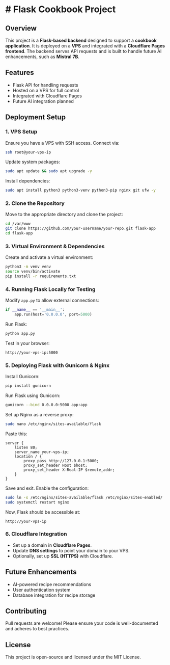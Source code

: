 
# # Flask Cookbook Project

## Overview
This project is a **Flask-based backend** designed to support a **cookbook application**. It is deployed on a **VPS** and integrated with a **Cloudflare Pages frontend**. The backend serves API requests and is built to handle future AI enhancements, such as **Mistral 7B**.

## Features
- Flask API for handling requests
- Hosted on a VPS for full control
- Integrated with Cloudflare Pages
- Future AI integration planned

## Deployment Setup
### **1. VPS Setup**
Ensure you have a VPS with SSH access. Connect via:
```sh
ssh root@your-vps-ip
```
Update system packages:
```sh
sudo apt update && sudo apt upgrade -y
```
Install dependencies:
```sh
sudo apt install python3 python3-venv python3-pip nginx git ufw -y
```

### **2. Clone the Repository**
Move to the appropriate directory and clone the project:
```sh
cd /var/www
git clone https://github.com/your-username/your-repo.git flask-app
cd flask-app
```

### **3. Virtual Environment & Dependencies**
Create and activate a virtual environment:
```sh
python3 -m venv venv
source venv/bin/activate
pip install -r requirements.txt
```

### **4. Running Flask Locally for Testing**
Modify `app.py` to allow external connections:
```python
if __name__ == '__main__':
    app.run(host='0.0.0.0', port=5000)
```
Run Flask:
```sh
python app.py
```
Test in your browser:
```
http://your-vps-ip:5000
```

### **5. Deploying Flask with Gunicorn & Nginx**
Install Gunicorn:
```sh
pip install gunicorn
```
Run Flask using Gunicorn:
```sh
gunicorn --bind 0.0.0.0:5000 app:app
```

Set up Nginx as a reverse proxy:
```sh
sudo nano /etc/nginx/sites-available/flask
```
Paste this:
```
server {
    listen 80;
    server_name your-vps-ip;
    location / {
        proxy_pass http://127.0.0.1:5000;
        proxy_set_header Host $host;
        proxy_set_header X-Real-IP $remote_addr;
    }
}
```
Save and exit. Enable the configuration:
```sh
sudo ln -s /etc/nginx/sites-available/flask /etc/nginx/sites-enabled/
sudo systemctl restart nginx
```
Now, Flask should be accessible at:
```
http://your-vps-ip
```

### **6. Cloudflare Integration**
- Set up a domain in **Cloudflare Pages**.
- Update **DNS settings** to point your domain to your VPS.
- Optionally, set up **SSL (HTTPS)** with Cloudflare.

## Future Enhancements
- AI-powered recipe recommendations
- User authentication system
- Database integration for recipe storage

## Contributing
Pull requests are welcome! Please ensure your code is well-documented and adheres to best practices.

## License
This project is open-source and licensed under the MIT License.

